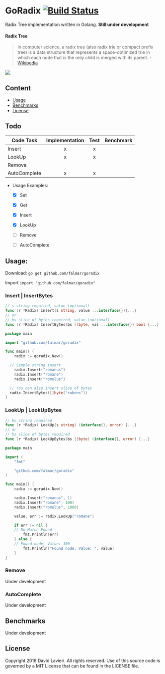 # GoRadix [![Build Status](https://travis-ci.org/falmar/goradix.svg?branch=master)](https://travis-ci.org/falmar/goradix)

Radix Tree implementation written in Golang. **Still under development**


#### Radix Tree
> In computer science, a radix tree (also radix trie or compact prefix tree) is a data structure that represents a space-optimized trie in which each node that is the only child is merged with its parent. - [Wikipedia](https://en.wikipedia.org/wiki/Radix_tree)

![](https://upload.wikimedia.org/wikipedia/commons/thumb/a/ae/Patricia_trie.svg/400px-Patricia_trie.svg.png)

## Content
 - [Usage](#usage)
 - [Benchmarks](#benchmarks)
 - [License](#license)

## Todo


| Code Task | Implementation | Test | Benchmark
|---|:---:|:---:|:---:|
| Insert | x | x |  |
| LookUp | x | x |  |
| Remove |  |  |  |
| AutoComplete | x | x |  |

- Usage Examples:
    * [x] Set
    * [x] Get
    * [x] Insert
    * [x] LookUp
    * [ ] Remove
    * [ ] AutoComplete


## Usage:

Download: `go get github.com/falmar/goradix`

Import `import "github.com/falmar/goradix"`

### Insert | InsertBytes

```go
// s string required, value (optional)
func (r *Radix) Insert(s string, value ...interface{}){...}
// or
// bs slice of bytes required, value (optional)
func (r *Radix) InsertBytes(bs []byte, val ...interface{}) bool {...}
```
```go
package main

import "github.com/falmar/goradix"

func main() {
	radix := goradix.New()

  // Simple string insert
	radix.Insert("romanus")
	radix.Insert("romane")
	radix.Insert("romulus")

  // You can also insert slice of bytes
  radix.InsertBytes([]byte("rubens"))
}
```

### LookUp | LookUpBytes

```go
// bs string required
func (r *Radix) LookUp(s string) (interface{}, error) {...}
// or
// bs slice of bytes required
func (r *Radix) LookUpBytes(bs []byte) (interface{}, error) {...}
```
```go
package main

import (
	"fmt"

	"github.com/falmar/goradix"
)

func main() {
	radix := goradix.New()

	radix.Insert("romanus", 1)
	radix.Insert("romane", 100)
	radix.Insert("romulus", 1000)

	value, err := radix.LookUp("romane")

	if err != nil {
    // No Match Found
		fmt.Println(err)
	} else {
    // Found node, Value: 100
		fmt.Println("Found node, Value: ", value)
	}
}
```

### Remove
Under development

### AutoComplete
Under development

## Benchmarks
Under development

## License

Copyright 2016 David Lavieri. All rights reserved.
Use of this source code is governed by a MIT License that can be found in the LICENSE file.
